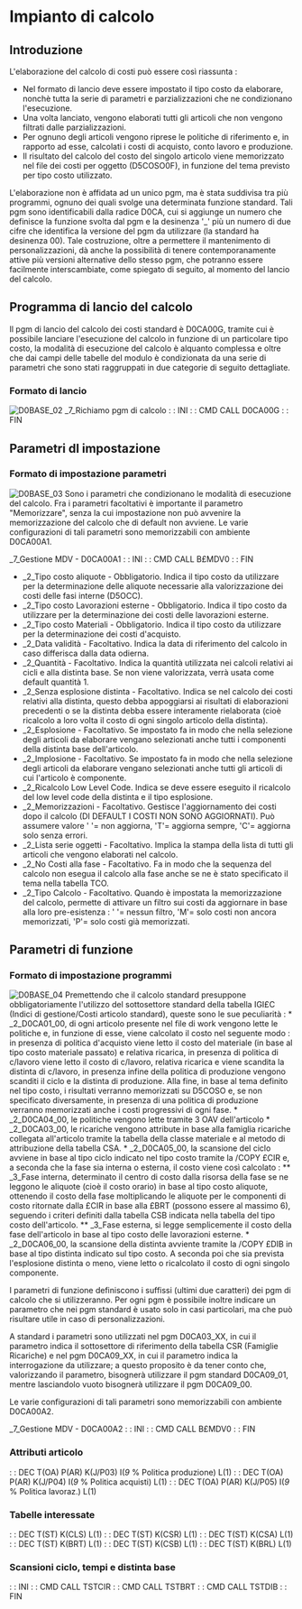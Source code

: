 # Impianto di calcolo
## Introduzione
L'elaborazione del calcolo di costi può essere così riassunta : 
 - Nel formato di lancio deve essere impostato il tipo costo da elaborare, nonchè tutta la serie di parametri e parzializzazioni che ne condizionano l'esecuzione.
 - Una volta lanciato, vengono elaborati tutti gli articoli che non vengono filtrati dalle parzializzazioni.
 - Per ognuno degli articoli vengono riprese le politiche di riferimento e, in rapporto ad esse, calcolati i costi di acquisto, conto lavoro e produzione.
 - Il risultato del calcolo del costo del singolo articolo viene memorizzato nel file dei costi per oggetto (D5COSO0F), in funzione del tema previsto per tipo costo utilizzato.

L'elaborazione non è affidata ad un unico pgm, ma è stata suddivisa tra più programmi, ognuno dei quali svolge una determinata funzione standard.
Tali pgm sono identificabili dalla radice D0CA, cui si aggiunge un numero che definisce la funzione svolta dal pgm e la desinenza '_' più un numero di due cifre che identifica la versione del pgm da utilizzare (la standard ha desinenza 00).
Tale costruzione, oltre a permettere il mantenimento di personalizzazioni, dà anche la possibilità di tenere contemporanamente attive più versioni alternative dello stesso pgm, che potranno essere facilmente interscambiate, come spiegato di seguito, al momento del lancio del calcolo.


## Programma di lancio del calcolo
Il pgm di lancio del calcolo dei costi standard è D0CA00G, tramite cui è possibile lanciare l'esecuzione del calcolo in funzione di un particolare tipo costo, la modalità di esecuzione del calcolo è alquanto complessa e oltre che dai campi delle tabelle del modulo è condizionata da una serie di parametri che sono stati raggruppati in due categorie di seguito dettagliate.

### Formato di lancio
![D0BASE_02](https://doc.smeup.com/immagini/MBDOC_OGG-P_D0CA00G/D0BASE_02.png)
_7_Richiamo pgm di calcolo
 :  : INI
 :  : CMD CALL D0CA00G
 :  : FIN

## Parametri dI impostazione
### Formato di impostazione parametri
![D0BASE_03](https://doc.smeup.com/immagini/MBDOC_OGG-P_D0CA00G/D0BASE_03.png)
Sono i parametri che condizionano le modalità di esecuzione del calcolo. Fra i parametri facoltativi è importante il parametro "Memorizzare", senza la cui impostazione non può avvenire la memorizzazione del calcolo che di default non avviene. Le varie configurazioni di tali parametri sono memorizzabili con ambiente D0CA00A1.

_7_Gestione MDV - D0CA00A1
 :  : INI
 :  : CMD CALL B£MDV0
 :  : FIN

 - _2_Tipo costo aliquote - Obbligatorio. Indica il tipo costo da utilizzare per la determinazione delle aliquote necessarie alla valorizzazione dei costi delle fasi interne (D5OCC).
 - _2_Tipo costo Lavorazioni esterne - Obbligatorio. Indica il tipo costo da utilizzare per la determinazione dei costi delle lavorazioni esterne.
 - _2_Tipo costo Materiali - Obbligatorio. Indica il tipo costo da utilizzare per la determinazione dei costi d'acquisto.
 - _2_Data validità - Facoltativo. Indica la data di riferimento del calcolo in caso differisca dalla data odierna.
 - _2_Quantità - Facoltativo. Indica la quantità utilizzata nei calcoli relativi ai cicli e alla distinta base. Se non viene valorizzata, verrà usata come default quantità 1.
 - _2_Senza esplosione distinta - Facoltativo. Indica se nel calcolo dei costi relativi alla distinta, questo debba appoggiarsi ai risultati di elaborazioni precedenti o se la distinta debba essere interamente rielaborata (cioè ricalcolo a loro volta il costo di ogni singolo articolo della distinta).
 - _2_Esplosione - Facoltativo. Se impostato fa in modo che nella selezione degli articoli da elaborare vengano selezionati anche tutti i componenti della distinta base dell'articolo.
 - _2_Implosione - Facoltativo. Se impostato fa in modo che nella selezione degli articoli da elaborare vengano selezionati anche tutti gli articoli di cui l'articolo è componente.
 - _2_Ricalcolo Low Level Code. Indica se deve essere eseguito il ricalcolo del low level code della distinta e il tipo esplosione.
 - _2_Memorizzazioni - Facoltativo. Gestisce l'aggiornamento dei costi dopo il calcolo (DI DEFAULT I COSTI NON SONO AGGIORNATI). Può assumere valore ' '= non aggiorna, 'T'= aggiorna sempre, 'C'= aggiorna solo senza errori.
 - _2_Lista serie oggetti - Facoltativo. Implica la stampa della lista di tutti gli articoli che vengono elaborati nel calcolo.
 - _2_No Costi alla fase - Facoltativo. Fa in modo che la sequenza del calcolo non esegua il calcolo alla fase anche se ne è stato specificato il tema nella tabella TCO.
 - _2_Tipo Calcolo - Facoltativo. Quando è impostata la memorizzazione del calcolo, permette di attivare un filtro sui costi da aggiornare in base alla loro pre-esistenza :  ' '= nessun filtro, 'M'= solo costi non ancora memorizzati, 'P'= solo costi già memorizzati.

## Parametri di funzione
### Formato di impostazione programmi
![D0BASE_04](https://doc.smeup.com/immagini/MBDOC_OGG-P_D0CA00G/D0BASE_04.png)
Premettendo che il calcolo standard presuppone obbligatoriamente l'utilizzo del sottosettore standard della tabella IGI£C (Indici di gestione/Costi articolo standard), queste sono le sue peculiarità : 
 \* _2_D0CA01_00, di ogni articolo presente nel file di work vengono lette le politiche e, in funzione di esse, viene calcolato il costo nel seguente modo :  in presenza di politica d'acquisto viene letto il costo del materiale (in base al tipo costo materiale passato) e relativa ricarica, in presenza di politica di c/lavoro viene letto il costo di c/lavoro, relativa ricarica e viene scandita la distinta di c/lavoro, in presenza infine della politica di produzione vengono scanditi il ciclo e la distinta di produzione. Alla fine, in base al tema definito nel tipo costo, i risultati verranno memorizzati su D5COSO e, se non specificato diversamente, in presenza di una politica di produzione verranno memorizzati anche i costi progressivi di ogni fase.
 \* _2_D0CA04_00, le politiche vengono lette tramite 3 OAV dell'articolo
 \* _2_D0CA03_00, le ricariche vengono attribute in base alla famiglia ricariche collegata all'articolo tramite la tabella della classe materiale e al metodo di attribuzione della tabella CSA.
 \* _2_D0CA05_00, la scansione del ciclo avviene in base al tipo ciclo indicato nel tipo costo tramite la /COPY £CIR e, a seconda che la fase sia interna o esterna, il costo viene così calcolato : 
 \*\* _3_Fase interna, determinato il centro di costo dalla risorsa della fase se ne leggono le aliquote (cioè il costo orario) in base al tipo costo aliquote, ottenendo il costo della fase moltiplicando le aliquote per le componenti di costo ritornate dalla £CIR in base alla £BRT (possono essere al massimo 6), seguendo i criteri definiti dalla tabella CSB indicata nella tabella del tipo costo dell'articolo.
 \*\* _3_Fase esterna, si legge semplicemente il costo della fase dell'articolo in base al tipo costo delle lavorazioni esterne.
 \* _2_D0CA06_00, la scansione della distinta avviente tramite la /COPY £DIB in base al tipo distinta indicato sul tipo costo. A seconda poi che sia prevista l'esplosione distinta o meno, viene letto o ricalcolato il costo di ogni singolo componente.

I parametri di funzione definiscono i suffissi (ultimi due caratteri) dei pgm di calcolo che si utilizzeranno.
Per ogni pgm è possibile inoltre indicare un parametro che nei pgm standard è usato solo in casi particolari, ma che può risultare utile in caso di personalizzazioni.

A standard i parametri sono utilizzati nel pgm D0CA03_XX, in cui il parametro indica il sottosettore di riferimento della tabella CSR (Famiglie Ricariche) e nel pgm D0CA09_XX, in cui il parametro indica la interrogazione da utilizzare; a questo proposito è da tener conto che, valorizzando il parametro, bisognerà utilizzare il pgm standard D0CA09_01, mentre lasciandolo vuoto bisognerà utilizzare il pgm D0CA09_00.

Le varie configurazioni di tali parametri sono memorizzabili con ambiente D0CA00A2.

_7_Gestione MDV - D0CA00A2
 :  : INI
 :  : CMD CALL B£MDV0
 :  : FIN

### Attributi articolo
 :  : DEC T(OA) P(AR) K(J/P03) I(_9_  % Politica produzione) L(1)
 :  : DEC T(OA) P(AR) K(J/P04) I(_9_  % Politica acquisti) L(1)
 :  : DEC T(OA) P(AR) K(J/P05) I(_9_  % Politica lavoraz.) L(1)

### Tabelle interessate
 :  : DEC T(ST) K(CLS) L(1)
 :  : DEC T(ST) K(CSR) L(1)
 :  : DEC T(ST) K(CSA) L(1)
 :  : DEC T(ST) K(BRT) L(1)
 :  : DEC T(ST) K(CSB) L(1)
 :  : DEC T(ST) K(BRL) L(1)

### Scansioni ciclo, tempi e distinta base
 :  : INI
 :  : CMD CALL TSTCIR
 :  : CMD CALL TSTBRT
 :  : CMD CALL TSTDIB
 :  : FIN
